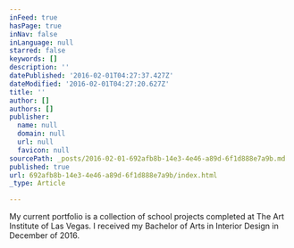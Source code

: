 ```yaml
---
inFeed: true
hasPage: true
inNav: false
inLanguage: null
starred: false
keywords: []
description: ''
datePublished: '2016-02-01T04:27:37.427Z'
dateModified: '2016-02-01T04:27:20.627Z'
title: ''
author: []
authors: []
publisher:
  name: null
  domain: null
  url: null
  favicon: null
sourcePath: _posts/2016-02-01-692afb8b-14e3-4e46-a89d-6f1d888e7a9b.md
published: true
url: 692afb8b-14e3-4e46-a89d-6f1d888e7a9b/index.html
_type: Article

---
```

My current portfolio is a collection of school projects completed at The Art Institute of Las Vegas. I received my Bachelor of Arts in Interior Design in December of 2016\.